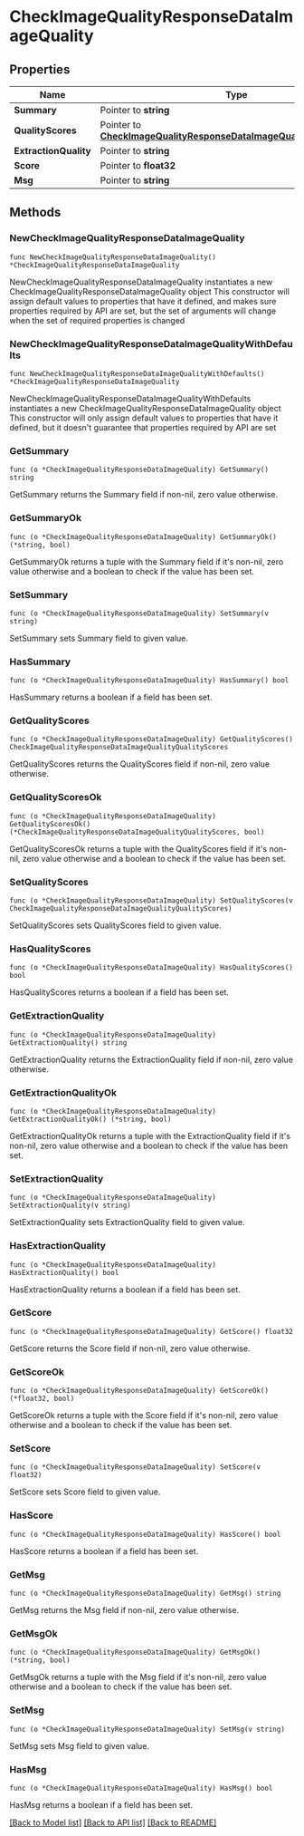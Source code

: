 # CheckImageQualityResponseDataImageQuality

## Properties

Name | Type | Description | Notes
------------ | ------------- | ------------- | -------------
**Summary** | Pointer to **string** |  | [optional] 
**QualityScores** | Pointer to [**CheckImageQualityResponseDataImageQualityQualityScores**](CheckImageQualityResponseDataImageQualityQualityScores.md) |  | [optional] 
**ExtractionQuality** | Pointer to **string** |  | [optional] 
**Score** | Pointer to **float32** |  | [optional] 
**Msg** | Pointer to **string** |  | [optional] 

## Methods

### NewCheckImageQualityResponseDataImageQuality

`func NewCheckImageQualityResponseDataImageQuality() *CheckImageQualityResponseDataImageQuality`

NewCheckImageQualityResponseDataImageQuality instantiates a new CheckImageQualityResponseDataImageQuality object
This constructor will assign default values to properties that have it defined,
and makes sure properties required by API are set, but the set of arguments
will change when the set of required properties is changed

### NewCheckImageQualityResponseDataImageQualityWithDefaults

`func NewCheckImageQualityResponseDataImageQualityWithDefaults() *CheckImageQualityResponseDataImageQuality`

NewCheckImageQualityResponseDataImageQualityWithDefaults instantiates a new CheckImageQualityResponseDataImageQuality object
This constructor will only assign default values to properties that have it defined,
but it doesn't guarantee that properties required by API are set

### GetSummary

`func (o *CheckImageQualityResponseDataImageQuality) GetSummary() string`

GetSummary returns the Summary field if non-nil, zero value otherwise.

### GetSummaryOk

`func (o *CheckImageQualityResponseDataImageQuality) GetSummaryOk() (*string, bool)`

GetSummaryOk returns a tuple with the Summary field if it's non-nil, zero value otherwise
and a boolean to check if the value has been set.

### SetSummary

`func (o *CheckImageQualityResponseDataImageQuality) SetSummary(v string)`

SetSummary sets Summary field to given value.

### HasSummary

`func (o *CheckImageQualityResponseDataImageQuality) HasSummary() bool`

HasSummary returns a boolean if a field has been set.

### GetQualityScores

`func (o *CheckImageQualityResponseDataImageQuality) GetQualityScores() CheckImageQualityResponseDataImageQualityQualityScores`

GetQualityScores returns the QualityScores field if non-nil, zero value otherwise.

### GetQualityScoresOk

`func (o *CheckImageQualityResponseDataImageQuality) GetQualityScoresOk() (*CheckImageQualityResponseDataImageQualityQualityScores, bool)`

GetQualityScoresOk returns a tuple with the QualityScores field if it's non-nil, zero value otherwise
and a boolean to check if the value has been set.

### SetQualityScores

`func (o *CheckImageQualityResponseDataImageQuality) SetQualityScores(v CheckImageQualityResponseDataImageQualityQualityScores)`

SetQualityScores sets QualityScores field to given value.

### HasQualityScores

`func (o *CheckImageQualityResponseDataImageQuality) HasQualityScores() bool`

HasQualityScores returns a boolean if a field has been set.

### GetExtractionQuality

`func (o *CheckImageQualityResponseDataImageQuality) GetExtractionQuality() string`

GetExtractionQuality returns the ExtractionQuality field if non-nil, zero value otherwise.

### GetExtractionQualityOk

`func (o *CheckImageQualityResponseDataImageQuality) GetExtractionQualityOk() (*string, bool)`

GetExtractionQualityOk returns a tuple with the ExtractionQuality field if it's non-nil, zero value otherwise
and a boolean to check if the value has been set.

### SetExtractionQuality

`func (o *CheckImageQualityResponseDataImageQuality) SetExtractionQuality(v string)`

SetExtractionQuality sets ExtractionQuality field to given value.

### HasExtractionQuality

`func (o *CheckImageQualityResponseDataImageQuality) HasExtractionQuality() bool`

HasExtractionQuality returns a boolean if a field has been set.

### GetScore

`func (o *CheckImageQualityResponseDataImageQuality) GetScore() float32`

GetScore returns the Score field if non-nil, zero value otherwise.

### GetScoreOk

`func (o *CheckImageQualityResponseDataImageQuality) GetScoreOk() (*float32, bool)`

GetScoreOk returns a tuple with the Score field if it's non-nil, zero value otherwise
and a boolean to check if the value has been set.

### SetScore

`func (o *CheckImageQualityResponseDataImageQuality) SetScore(v float32)`

SetScore sets Score field to given value.

### HasScore

`func (o *CheckImageQualityResponseDataImageQuality) HasScore() bool`

HasScore returns a boolean if a field has been set.

### GetMsg

`func (o *CheckImageQualityResponseDataImageQuality) GetMsg() string`

GetMsg returns the Msg field if non-nil, zero value otherwise.

### GetMsgOk

`func (o *CheckImageQualityResponseDataImageQuality) GetMsgOk() (*string, bool)`

GetMsgOk returns a tuple with the Msg field if it's non-nil, zero value otherwise
and a boolean to check if the value has been set.

### SetMsg

`func (o *CheckImageQualityResponseDataImageQuality) SetMsg(v string)`

SetMsg sets Msg field to given value.

### HasMsg

`func (o *CheckImageQualityResponseDataImageQuality) HasMsg() bool`

HasMsg returns a boolean if a field has been set.


[[Back to Model list]](../README.md#documentation-for-models) [[Back to API list]](../README.md#documentation-for-api-endpoints) [[Back to README]](../README.md)


